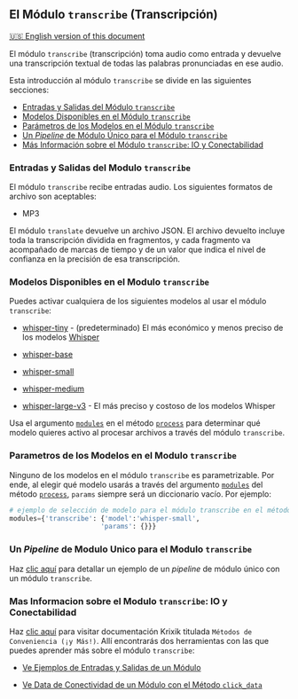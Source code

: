 ## El Módulo `transcribe` (Transcripción)
[🇺🇸 English version of this document](https://krixik-docs.readthedocs.io/latest/modules/ai_modules/transcribe_module/)

El módulo `transcribe` (transcripción) toma audio como entrada y devuelve una transcripción textual de todas las palabras pronunciadas en ese audio.

Esta introducción al módulo `transcribe` se divide en las siguientes secciones:

- [Entradas y Salidas del Módulo `transcribe`](#entradas-y-salidas-del-modulo-transcribe)
- [Modelos Disponibles en el Módulo `transcribe`](#modelos-disponibles-en-el-modulo-transcribe)
- [Parámetros de los Modelos en el Módulo `transcribe`](#parametros-de-los-modelos-en-el-modulo-transcribe)
- [Un *Pipeline* de Módulo Único para el Módulo `transcribe`](#un-pipeline-de-modulo-unico-para-el-modulo-transcribe)
- [Más Información sobre el Módulo `transcribe`: IO y Conectabilidad](#mas-informacion-sobre-el-modulo-transcribe-io-y-conectabilidad)

### Entradas y Salidas del Modulo `transcribe`

El módulo `transcribe` recibe entradas audio. Los siguientes formatos de archivo son aceptables:

- MP3

El módulo `translate` devuelve un archivo JSON. El archivo devuelto incluye toda la transcripción dividida en fragmentos, y cada fragmento va acompañado de marcas de tiempo y de un valor que indica el nivel de confianza en la precisión de esa transcripción.

### Modelos Disponibles en el Modulo `transcribe`

Puedes activar cualquiera de los siguientes modelos al usar el módulo `transcribe`:

- [whisper-tiny](https://huggingface.co/openai/whisper-tiny) - (predeterminado) El más económico y menos preciso de los modelos [Whisper](https://huggingface.co/docs/transformers/en/model_doc/whisper)

- [whisper-base](https://huggingface.co/openai/whisper-base)

- [whisper-small](https://huggingface.co/openai/whisper-small)

- [whisper-medium](https://huggingface.co/openai/whisper-medium)

- [whisper-large-v3](https://huggingface.co/openai/whisper-large-v3) - El más preciso y costoso de los modelos Whisper

Usa el argumento [`modules`](../../sistema/parametros_y_procesar_archivos_a_traves_de_pipelines/metodo_process_procesar.md#seleccion-de-modelo-por-medio-del-argumento-modules) en el método [`process`](../../sistema/parametros_y_procesar_archivos_a_traves_de_pipelines/metodo_process_procesar.md) para determinar qué modelo quieres activo al procesar archivos a través del módulo `transcribe`.

### Parametros de los Modelos en el Modulo `transcribe`

Ninguno de los modelos en el módulo `transcribe` es parametrizable. Por ende, al elegir qué modelo usarás a través del argumento [`modules`](../../sistema/parametros_y_procesar_archivos_a_traves_de_pipelines/metodo_process_procesar.md#seleccion-de-modelo-por-medio-del-argumento-modules) del método [`process`](../../sistema/parametros_y_procesar_archivos_a_traves_de_pipelines/metodo_process_procesar.md), `params` siempre será un diccionario vacío. Por ejemplo:

```python
# ejemplo de selección de modelo para el módulo transcribe en el método process
modules={'transcribe': {'model':'whisper-small',
                       'params': {}}}
```

### Un *Pipeline* de Modulo Unico para el Modulo `transcribe`

Haz [clic aquí](../../ejemplos/ejemplos_pipelines_modulo_unico/unico_transcribe_transcripcion.md) para detallar un ejemplo de un *pipeline* de módulo único con un módulo `transcribe`.

### Mas Informacion sobre el Modulo `transcribe`: IO y Conectabilidad

Haz [clic aquí](../../sistema/metodos_de_conveniencia/metodos_de_conveniencia.md) para visitar documentación Krixik titulada `Métodos de Conveniencia (¡y Más!)`. Allí encontrarás dos herramientas con las que puedes aprender más sobre el módulo `transcribe`: 

- [Ve Ejemplos de Entradas y Salidas de un Módulo](../../sistema/metodos_de_conveniencia/metodos_de_conveniencia.md#ve-ejemplos-de-entradas-y-salidas-de-un-modulo)

- [Ve Data de Conectividad de un Módulo con el Método `click_data`](../../sistema/metodos_de_conveniencia/metodos_de_conveniencia.md#ve-data-de-conectividad-de-un-modulo-con-el-metodo-click_data)
